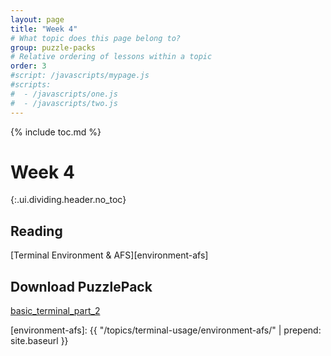```yaml
---
layout: page
title: "Week 4"
# What topic does this page belong to?
group: puzzle-packs
# Relative ordering of lessons within a topic
order: 3
#script: /javascripts/mypage.js
#scripts:
#  - /javascripts/one.js
#  - /javascripts/two.js
---
```



{% include toc.md %}

# Week 4
{:.ui.dividing.header.no_toc}

## Reading

[Terminal Environment & AFS][environment-afs]

## Download PuzzlePack

[basic_terminal_part_2][lern2unix]


[lern2unix]: http://lern2unix.com/download/basic_terminal_part_2
[environment-afs]: {{ "/topics/terminal-usage/environment-afs/" | prepend: site.baseurl }}
